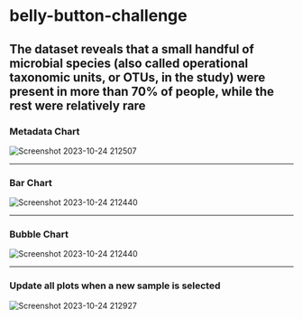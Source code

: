 # belly-button-challenge
The dataset reveals that a small handful of microbial species (also called operational taxonomic units, or OTUs, in the study) were present in more than 70% of people, while the rest were relatively rare
---
### Metadata Chart
![Screenshot 2023-10-24 212507](https://github.com/Faith-Hall/belly-button-challenge/assets/135525815/b8461bb5-aa52-474b-a036-91d6938d1407)

---
### Bar Chart 
![Screenshot 2023-10-24 212440](https://github.com/Faith-Hall/belly-button-challenge/assets/135525815/fa2cf4fc-4a14-4227-99a2-91978b5a122c)

---
### Bubble Chart
![Screenshot 2023-10-24 212440](https://github.com/Faith-Hall/belly-button-challenge/assets/135525815/93c7545a-aabe-4780-a507-56e56a20cf18)

---
### Update all plots when a new sample is selected
![Screenshot 2023-10-24 212927](https://github.com/Faith-Hall/belly-button-challenge/assets/135525815/5ab62ecd-46b9-4733-96f8-1e033470493e)

